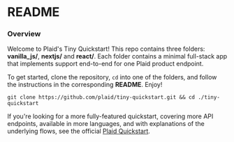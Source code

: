 # README

### Overview

Welcome to Plaid's Tiny Quickstart! This repo contains three folders: **vanilla_js/**, **nextjs/**  and **react/**. Each folder contains a minimal full-stack app that implements support end-to-end for one Plaid product endpoint. 

To get started, clone the repository, `cd` into one of the folders, and follow the instructions in the corresponding **README**. Enjoy! 

```
git clone https://github.com/plaid/tiny-quickstart.git && cd ./tiny-quickstart
```

If you're looking for a more fully-featured quickstart, covering more API endpoints, available in more languages, and with explanations of the underlying flows, see the official [Plaid Quickstart](https://www.plaid.com/docs/quickstart). 
